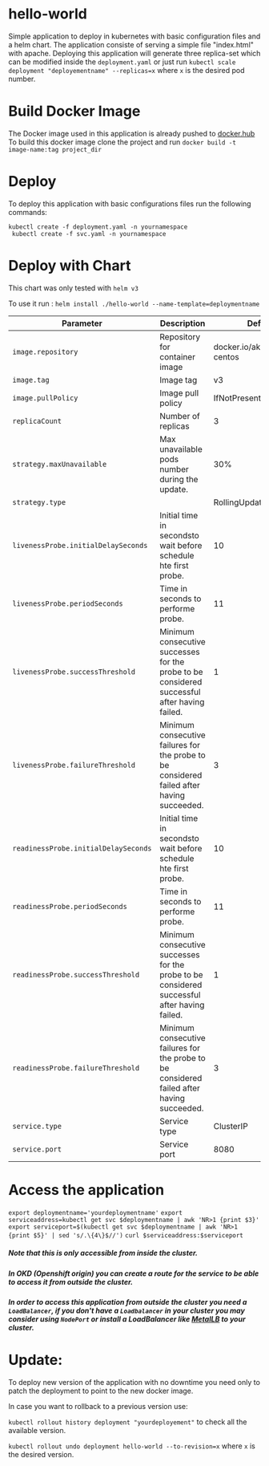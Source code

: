 # hello-world
Simple  application to deploy in kubernetes with basic configuration files and a helm chart.
The application consiste of serving a simple file "index.html" with apache. Deploying this application will generate three replica-set which can be modified inside the `deployment.yaml` or just run `kubectl scale deployment "deployementname" --replicas=x` where `x` is the desired pod number. 
# Build Docker Image
The Docker image used in this application is already pushed to [docker.hub](https://hub.docker.com/r/akymhd/httpd-centos)
To build this docker image clone the project and run  `docker build -t image-name:tag project_dir`

# Deploy
To deploy this application with basic configurations files run the following commands: 

   ` kubectl create -f deployment.yaml -n yournamespace `  
   ` kubectl create -f svc.yaml -n yournamespace`
# Deploy with Chart
This chart was only tested with ` helm v3 ` 

To use it run : ` helm install ./hello-world --name-template=deploymentname `

Parameter | Description | Default
---|---|---
`image.repository` | Repository for container image | docker.io/akymhd/httpd-centos
`image.tag`   | Image tag |  v3
`image.pullPolicy` | Image pull policy  | IfNotPresent
`replicaCount` | Number of replicas | 3
`strategy.maxUnavailable` | Max unavailable pods number during the update. |  30%
`strategy.type` | |  RollingUpdate
`livenessProbe.initialDelaySeconds` | Initial time in secondsto wait before schedule hte first probe. | 10
`livenessProbe.periodSeconds` | Time in seconds to performe probe. | 11
`livenessProbe.successThreshold` |  Minimum consecutive successes for the probe to be considered successful after having failed. | 1
`livenessProbe.failureThreshold` |  Minimum consecutive failures for the probe to be considered failed after having succeeded. | 3
`readinessProbe.initialDelaySeconds` | Initial time in secondsto wait before schedule hte first probe. | 10
`readinessProbe.periodSeconds` | Time in seconds to performe probe. | 11
`readinessProbe.successThreshold` |  Minimum consecutive successes for the probe to be considered successful after having failed. | 1
`readinessProbe.failureThreshold` |  Minimum consecutive failures for the probe to be considered failed after having succeeded. | 3
`service.type` | Service type | ClusterIP
`service.port` | Service port | 8080

# Access the application 

`export deploymentname='yourdeploymentname'`
`export serviceaddress=kubectl get svc $deploymentname | awk 'NR>1 {print $3}'`
`export serviceport=$(kubectl get svc $deploymentname | awk 'NR>1 {print $5}' | sed 's/.\{4\}$//')`
`curl $serviceaddress:$serviceport`

##### Note that this is only accessible from inside the cluster.
##### In OKD (Openshift origin) you can create a route for the service to be able to access it from outside the cluster. 

##### In order to access this application from outside the cluster you need a `LoadBalancer`, if you don't have a `Loadbalancer` in your cluster you may consider using `NodePort` or install a LoadBalancer like [MetalLB](https://metallb.universe.tf) to your cluster. 

# Update:

To deploy new version of the application with no downtime you need only to patch the deployment to point to the new docker image. 

In case you want to rollback to a previous version use:

 `kubectl rollout history deployment "yourdeployement"` to check all the available version.

 `kubectl rollout undo deployment hello-world --to-revision=x` where `x` is the desired version.
